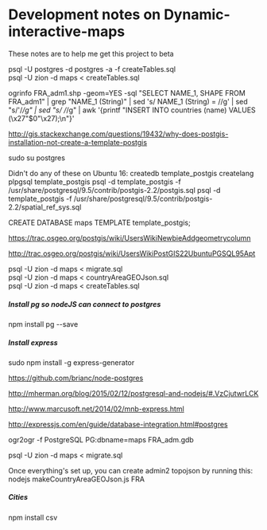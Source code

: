 # Development notes on Dynamic-interactive-maps  
These notes are to help me get this project to beta  

psql -U postgres -d postgres -a -f createTables.sql  
psql -U zion -d maps < createTables.sql  

ogrinfo FRA_adm1.shp -geom=YES -sql "SELECT NAME_1, SHAPE FROM FRA_adm1" | grep "NAME_1 (String)" | sed 's/  NAME_1 (String) = //g' | sed "s/'/_/g" | sed "s/ /_/g" | awk '{printf "INSERT INTO countries (name) VALUES (\x27"$0"\x27);\n"}'

http://gis.stackexchange.com/questions/19432/why-does-postgis-installation-not-create-a-template-postgis

sudo su postgres

Didn't do any of these on Ubuntu 16:
createdb template_postgis
createlang plpgsql template_postgis
psql -d template_postgis -f /usr/share/postgresql/9.5/contrib/postgis-2.2/postgis.sql
psql -d template_postgis -f /usr/share/postgresql/9.5/contrib/postgis-2.2/spatial_ref_sys.sql


CREATE DATABASE maps TEMPLATE template_postgis;

https://trac.osgeo.org/postgis/wiki/UsersWikiNewbieAddgeometrycolumn

http://trac.osgeo.org/postgis/wiki/UsersWikiPostGIS22UbuntuPGSQL95Apt



psql -U zion -d maps < migrate.sql  
psql -U zion -d maps < countryAreaGEOJson.sql  
psql -U zion -d maps < createTables.sql  


##### Install pg so nodeJS can connect to postgres
npm install pg --save

##### Install express
sudo npm install -g express-generator


https://github.com/brianc/node-postgres

http://mherman.org/blog/2015/02/12/postgresql-and-nodejs/#.VzCjutwrLCK

http://www.marcusoft.net/2014/02/mnb-express.html




http://expressjs.com/en/guide/database-integration.html#postgres

ogr2ogr -f PostgreSQL PG:dbname=maps FRA_adm.gdb

psql -U zion -d maps < migrate.sql


Once everything's set up, you can create admin2 topojson by running this:  
nodejs makeCountryAreaGEOJson.js FRA

##### Cities
npm install csv  

